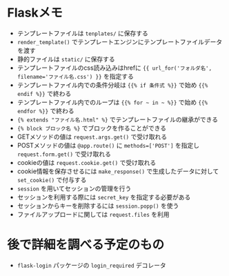 # Flaskメモ

- テンプレートファイルは `tenplates/` に保存する
- `render_template()` でテンプレートエンジンにテンプレートファイルデータを渡す
- 静的ファイルは `static/` に保存する
- テンプレートファイルのcss読み込みはhrefに `{{ url_for('フォルダ名', filename='ファイル名.css') }}` を指定する
- テンプレートファイル内での条件分岐は `{{% if 条件式 %}}` で始め `{{% endif %}}` で終わる
- テンプレートファイル内でのループは `{{% for ~ in ~ %}}` で始め `{{% endfor %}}` で終わる
- `{% extends "ファイル名.html" %}` でテンプレートファイルの継承ができる
- `{% block ブロック名 %}` でブロックを作ることができる
- GETメソッドの値は `request.args.get()` で受け取れる
- POSTメソッドの値は `@app.route()` に `methods=['POST']` を指定し `request.form.get()` で受け取れる
- cookieの値は `request.cookie.get()` で受け取れる
- cookie情報を保存させるには `make_response()` で生成したデータに対して `set_cookie()` で付与する
- `session` を用いてセッションの管理を行う
- セッションを利用する際には `secret_key` を指定する必要がある
- セッションからキーを削除するには `session.popp()` を使う
- ファイルアップロードに関しては `request.files` を利用

# 後で詳細を調べる予定のもの

- `flask-login` パッケージの `login_required` デコレータ
